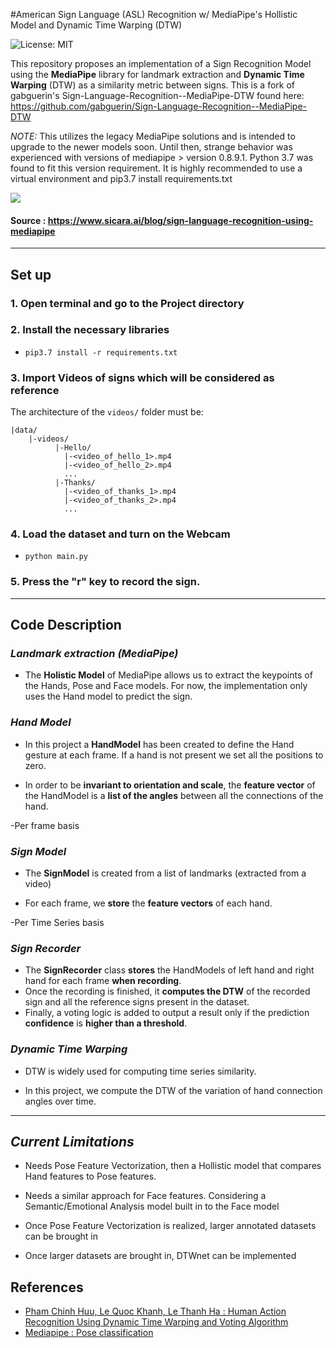 #American Sign Language (ASL) Recognition w/ MediaPipe's Hollistic Model and Dynamic Time Warping (DTW)

![License: MIT](https://img.shields.io/badge/license-MIT-green)

This repository proposes an implementation of a Sign Recognition Model using the **MediaPipe** library 
for landmark extraction and **Dynamic Time Warping** (DTW) as a similarity metric between signs.
This is a fork of gabguerin's Sign-Language-Recognition--MediaPipe-DTW found here:
https://github.com/gabguerin/Sign-Language-Recognition--MediaPipe-DTW

*NOTE:* This utilizes the legacy MediaPipe solutions and is intended to upgrade to the newer models soon. Until then, strange behavior was experienced with versions of mediapipe > version 0.8.9.1. Python 3.7 was found to fit this version requirement. It is highly recommended to use a virtual environment and pip3.7 install requirements.txt

![](example.gif)

#### Source : https://www.sicara.ai/blog/sign-language-recognition-using-mediapipe
___

## Set up

### 1. Open terminal and go to the Project directory

### 2. Install the necessary libraries

- ` pip3.7 install -r requirements.txt `

### 3. Import Videos of signs which will be considered as reference
The architecture of the `videos/` folder must be:
```
|data/
    |-videos/
          |-Hello/
            |-<video_of_hello_1>.mp4
            |-<video_of_hello_2>.mp4
            ...
          |-Thanks/
            |-<video_of_thanks_1>.mp4
            |-<video_of_thanks_2>.mp4
            ...
```


### 4. Load the dataset and turn on the Webcam

- ` python main.py `

### 5. Press the "r" key to record the sign. 

___
## Code Description

### *Landmark extraction (MediaPipe)*

- The **Holistic Model** of MediaPipe allows us to extract the keypoints of the Hands, Pose and Face models.
For now, the implementation only uses the Hand model to predict the sign.


### *Hand Model*

- In this project a **HandModel** has been created to define the Hand gesture at each frame. 
If a hand is not present we set all the positions to zero.

- In order to be **invariant to orientation and scale**, the **feature vector** of the
HandModel is a **list of the angles** between all the connections of the hand.

-Per frame basis

### *Sign Model*

- The **SignModel** is created from a list of landmarks (extracted from a video)

- For each frame, we **store** the **feature vectors** of each hand.

-Per Time Series basis

### *Sign Recorder*

- The **SignRecorder** class **stores** the HandModels of left hand and right hand for each frame **when recording**.
- Once the recording is finished, it **computes the DTW** of the recorded sign and 
all the reference signs present in the dataset.
- Finally, a voting logic is added to output a result only if the prediction **confidence** is **higher than a threshold**.

### *Dynamic Time Warping*

-  DTW is widely used for computing time series similarity.

- In this project, we compute the DTW of the variation of hand connection angles over time.

___

## *Current Limitations*

- Needs Pose Feature Vectorization, then a Hollistic model that compares Hand features to Pose features.

- Needs a similar approach for Face features. Considering a Semantic/Emotional Analysis model built in to the Face model

- Once Pose Feature Vectorization is realized, larger annotated datasets can be brought in

- Once larger datasets are brought in, DTWnet can be implemented

## References

 - [Pham Chinh Huu, Le Quoc Khanh, Le Thanh Ha : Human Action Recognition Using Dynamic Time Warping and Voting Algorithm](https://www.researchgate.net/publication/290440452)
 - [Mediapipe : Pose classification](https://google.github.io/mediapipe/solutions/pose_classification.html)
